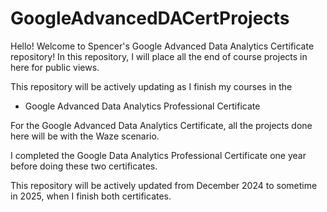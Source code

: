 # GoogleAdvancedDACertProjects

Hello! Welcome to Spencer's Google Advanced Data Analytics Certificate repository!
In this repository, I will place all the end of course projects in here for public views. 

This repository will be actively updating as I finish my courses in the
- Google Advanced Data Analytics Professional Certificate

For the Google Advanced Data Analytics Certificate, all the projects done here will be with the Waze scenario. 

I completed the Google Data Analytics Professional Certificate one year before doing these two certificates.

This repository will be actively updated from December 2024 to sometime in 2025, when I finish both certificates.

